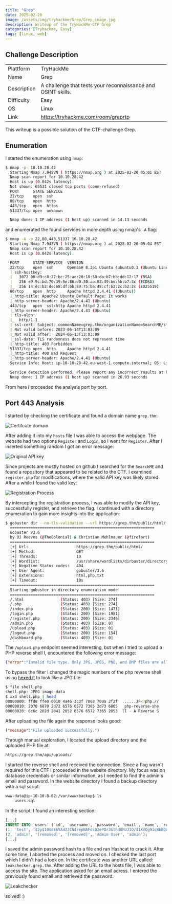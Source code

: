 ```yaml
---
title: "Grep"
date: 2025-02-20
image: /assets/img/tryhackme/Grep/Grep_image.jpg
description: Writeup of the TryHackMe-CTF Grep
categories: [Tryhackme, Easy]
tags: [linux, web]
---
```


## Challenge Description
<center>
<table>
  <tr>
    <td>Plattform</td>
    <td>TryHackMe</td>
  </tr>
  <tr>
    <td>Name</td>
    <td>Grep</td>
  </tr>
  <tr>
    <td>Description</td>
    <td>A challenge that tests your reconnaissance and OSINT skills.</td>
  </tr>
  <tr>
    <td>Difficulty</td>
    <td>Easy</td>
  </tr>
  <tr>
    <td>OS</td>
    <td>Linux</td>
  </tr>
  <tr>
    <td>Link</td>
    <td><a href="https://tryhackme.com/room/greprtp">https://tryhackme.com/room/greprtp</a></td>
  </tr>
</table>
</center>

This writeup is a possible solution of the CTF-challenge Grep.  

## Enumeration
I started the enumeration using `nmap`:
```bash
$ nmap -p- 10.10.28.42            
  Starting Nmap 7.94SVN ( https://nmap.org ) at 2025-02-20 05:01 EST
  Nmap scan report for 10.10.28.42
  Host is up (0.042s latency).
  Not shown: 65531 closed tcp ports (conn-refused)
  PORT      STATE SERVICE
  22/tcp    open  ssh
  80/tcp    open  http
  443/tcp   open  https
  51337/tcp open  unknown

  Nmap done: 1 IP address (1 host up) scanned in 14.13 seconds
```
and enumerated the found services in more depth using nmap's `-A` flag:
```bash
$ nmap -A -p 22,80,443,51337 10.10.28.42
  Starting Nmap 7.94SVN ( https://nmap.org ) at 2025-02-20 05:04 EST
  Nmap scan report for 10.10.28.42
  Host is up (0.042s latency).

  PORT      STATE SERVICE  VERSION
  22/tcp    open  ssh      OpenSSH 8.2p1 Ubuntu 4ubuntu0.3 (Ubuntu Linux; protocol 2.0)
  | ssh-hostkey: 
  |   3072 08:d9:c8:27:bc:25:ac:20:18:38:da:b7:bb:dd:12:17 (RSA)
  |   256 e9:9c:bd:70:39:8e:86:d0:30:aa:83:49:be:5b:b7:3c (ECDSA)
  |_  256 14:ec:b2:de:68:df:bb:89:75:ba:48:cf:b2:2c:b2:2c (ED25519)
  80/tcp    open  http     Apache httpd 2.4.41 ((Ubuntu))
  |_http-title: Apache2 Ubuntu Default Page: It works
  |_http-server-header: Apache/2.4.41 (Ubuntu)
  443/tcp   open  ssl/http Apache httpd 2.4.41
  |_http-server-header: Apache/2.4.41 (Ubuntu)
  | tls-alpn: 
  |_  http/1.1
  | ssl-cert: Subject: commonName=grep.thm/organizationName=SearchME/stateOrProvinceName=Some-State/countryName=US
  | Not valid before: 2023-06-14T13:03:09
  |_Not valid after:  2024-06-13T13:03:09
  |_ssl-date: TLS randomness does not represent time
  |_http-title: 403 Forbidden
  51337/tcp open  http     Apache httpd 2.4.41
  |_http-title: 400 Bad Request
  |_http-server-header: Apache/2.4.41 (Ubuntu)
  Service Info: Host: ip-10-10-28-42.eu-west-1.compute.internal; OS: Linux; CPE: cpe:/o:linux:linux_kernel

  Service detection performed. Please report any incorrect results at https://nmap.org/submit/ .
  Nmap done: 1 IP address (1 host up) scanned in 26.93 seconds
```
From here I proceeded the analysis port by port.

## Port 443 Analysis

I started by checking the certificate and found a domain name `grep.thm`:

![Certifcate domain](/assets/img/tryhackme/Grep/thm_grep_1.jpg)

After adding it into my `hosts` file I was able to access the webpage. The website had two options `Register` and `Login`, so I went for `Register`. After I inserted something random I got an error message:

![Original API key](/assets/img/tryhackme/Grep/thm_grep_2.jpg)

Since projects are mostly hosted on github I searched for the `SearchME` and found a repository that appeared to be related to the CTF. I examined `register.php` for modifications, where the valid API key was likely stored. After a while I found the valid key:

![Registration Process](/assets/img/tryhackme/Grep/thm_grep_3.jpg)

By intercepting the registration process, I was able to modify the API key, successfully register, and retrieve the flag. I continued with a directory enumeration to gain more insights into the application:

```bash
$ gobuster dir --no-tls-validation --url https://grep.thm/public/html/ --wordlist /usr/share/wordlists/dirbuster/directory-list-lowercase-2.3-medium.txt -x html,php,txt
  ===============================================================
  Gobuster v3.6
  by OJ Reeves (@TheColonial) & Christian Mehlmauer (@firefart)
  ===============================================================
  [+] Url:                     https://grep.thm/public/html/
  [+] Method:                  GET
  [+] Threads:                 10
  [+] Wordlist:                /usr/share/wordlists/dirbuster/directory-list-lowercase-2.3-medium.txt
  [+] Negative Status codes:   404
  [+] User Agent:              gobuster/3.6
  [+] Extensions:              html,php,txt
  [+] Timeout:                 10s
  ===============================================================
  Starting gobuster in directory enumeration mode
  ===============================================================
  /.html                (Status: 403) [Size: 274]
  /.php                 (Status: 403) [Size: 274]
  /index.php            (Status: 200) [Size: 1471]
  /login.php            (Status: 200) [Size: 1981]
  /register.php         (Status: 200) [Size: 2346]
  /admin.php            (Status: 403) [Size: 0]
  /upload.php           (Status: 403) [Size: 0]
  /logout.php           (Status: 200) [Size: 154]
  /dashboard.php        (Status: 403) [Size: 0]
```

The `/upload.php` endpoint seemed interesting, but when I tried to upload a PHP reverse shell I, encountered the following error message:

```json
{"error":"Invalid file type. Only JPG, JPEG, PNG, and BMP files are allowed."}
```

To bypass the filter I changed the magic numbers of the php reverse shell using <a href="https://hexed.it/">hexed.it</a> to look like a JPG file:

```bash
$ file shell.php
shell.php: JPEG image data
$ xxd shell.php | head
00000000: ffd8 ffe0 0010 4a46 3c3f 7068 700a 2f2f  ......JF<?php.//
00000010: 2070 6870 2d72 6576 6572 7365 2d73 6865   php-reverse-she
00000020: 6c6c 202d 2041 2052 6576 6572 7365 2053  ll - A Reverse S
```

After uploading the file again the response looks good: 

```json
{"message":"File uploaded successfully."}
```

Through manual exploration, I located the upload directory and the uploaded PHP file at:

```html
https://grep.thm/api/uploads/
```

I started the reverse shell and received the connection. Since a flag wasn't required for this CTF I proceeded in the website directory. My focus was on database credentials or similar information, as I needed to find the admin's email and password. In the website directory I found a backup directory with a sql script:

```bash
www-data@ip-10-10-8-62:/var/www/backup$ ls
	users.sql
```

In the script, I found an interesting section:

```sql
[...]
INSERT INTO `users` (`id`, `username`, `password`, `email`, `name`, `role`) VALUES
(1, 'test', '$2y$10$dE6VAdZJCN4repNAFdsO2ePDr3StRdOhUJ1O/41XVQg91qBEBQU3G', 'test@grep.thm', 'Test User', 'user'),
(2, 'admin', '[removed]', '[removed]', 'Admin User', 'admin');
[...]
```

I saved the admin password hash to a file and ran Hashcat to crack it. After some time, I aborted the process and moved on. I checked the last port which I didn't had a look on. In the certificate was another URL called: `leakchecker.grep.thm`. After adding the URL to the hosts file, I was able to access the site. The application asked for an email adress. I entered the previously found email and retrieved the password:

![Leakchecker](/assets/img/tryhackme/Grep/thm_grep_4.jpg)

solved! :)
